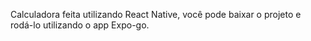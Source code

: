 Calculadora feita utilizando React Native, você pode baixar o projeto e rodá-lo utilizando o app Expo-go.
